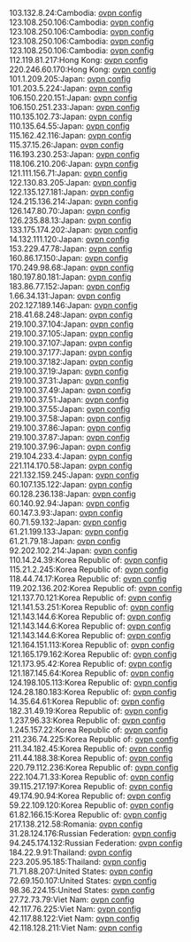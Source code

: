 103.132.8.24:Cambodia: [ovpn config](vpn/103_132_8_24.ovpn)  
123.108.250.106:Cambodia: [ovpn config](vpn/123_108_250_106.ovpn)  
123.108.250.106:Cambodia: [ovpn config](vpn/123_108_250_106.ovpn)  
123.108.250.106:Cambodia: [ovpn config](vpn/123_108_250_106.ovpn)  
123.108.250.106:Cambodia: [ovpn config](vpn/123_108_250_106.ovpn)  
112.119.81.217:Hong Kong: [ovpn config](vpn/112_119_81_217.ovpn)  
220.246.60.170:Hong Kong: [ovpn config](vpn/220_246_60_170.ovpn)  
101.1.209.205:Japan: [ovpn config](vpn/101_1_209_205.ovpn)  
101.203.5.224:Japan: [ovpn config](vpn/101_203_5_224.ovpn)  
106.150.220.151:Japan: [ovpn config](vpn/106_150_220_151.ovpn)  
106.150.251.233:Japan: [ovpn config](vpn/106_150_251_233.ovpn)  
110.135.102.73:Japan: [ovpn config](vpn/110_135_102_73.ovpn)  
110.135.64.55:Japan: [ovpn config](vpn/110_135_64_55.ovpn)  
115.162.42.116:Japan: [ovpn config](vpn/115_162_42_116.ovpn)  
115.37.15.26:Japan: [ovpn config](vpn/115_37_15_26.ovpn)  
116.193.230.253:Japan: [ovpn config](vpn/116_193_230_253.ovpn)  
118.106.210.206:Japan: [ovpn config](vpn/118_106_210_206.ovpn)  
121.111.156.71:Japan: [ovpn config](vpn/121_111_156_71.ovpn)  
122.130.83.205:Japan: [ovpn config](vpn/122_130_83_205.ovpn)  
122.135.127.181:Japan: [ovpn config](vpn/122_135_127_181.ovpn)  
124.215.136.214:Japan: [ovpn config](vpn/124_215_136_214.ovpn)  
126.147.80.70:Japan: [ovpn config](vpn/126_147_80_70.ovpn)  
126.235.88.13:Japan: [ovpn config](vpn/126_235_88_13.ovpn)  
133.175.174.202:Japan: [ovpn config](vpn/133_175_174_202.ovpn)  
14.132.111.120:Japan: [ovpn config](vpn/14_132_111_120.ovpn)  
153.229.47.78:Japan: [ovpn config](vpn/153_229_47_78.ovpn)  
160.86.17.150:Japan: [ovpn config](vpn/160_86_17_150.ovpn)  
170.249.98.68:Japan: [ovpn config](vpn/170_249_98_68.ovpn)  
180.197.80.181:Japan: [ovpn config](vpn/180_197_80_181.ovpn)  
183.86.77.152:Japan: [ovpn config](vpn/183_86_77_152.ovpn)  
1.66.34.131:Japan: [ovpn config](vpn/1_66_34_131.ovpn)  
202.127.189.146:Japan: [ovpn config](vpn/202_127_189_146.ovpn)  
218.41.68.248:Japan: [ovpn config](vpn/218_41_68_248.ovpn)  
219.100.37.104:Japan: [ovpn config](vpn/219_100_37_104.ovpn)  
219.100.37.105:Japan: [ovpn config](vpn/219_100_37_105.ovpn)  
219.100.37.107:Japan: [ovpn config](vpn/219_100_37_107.ovpn)  
219.100.37.177:Japan: [ovpn config](vpn/219_100_37_177.ovpn)  
219.100.37.182:Japan: [ovpn config](vpn/219_100_37_182.ovpn)  
219.100.37.19:Japan: [ovpn config](vpn/219_100_37_19.ovpn)  
219.100.37.31:Japan: [ovpn config](vpn/219_100_37_31.ovpn)  
219.100.37.49:Japan: [ovpn config](vpn/219_100_37_49.ovpn)  
219.100.37.51:Japan: [ovpn config](vpn/219_100_37_51.ovpn)  
219.100.37.55:Japan: [ovpn config](vpn/219_100_37_55.ovpn)  
219.100.37.58:Japan: [ovpn config](vpn/219_100_37_58.ovpn)  
219.100.37.86:Japan: [ovpn config](vpn/219_100_37_86.ovpn)  
219.100.37.87:Japan: [ovpn config](vpn/219_100_37_87.ovpn)  
219.100.37.96:Japan: [ovpn config](vpn/219_100_37_96.ovpn)  
219.104.233.4:Japan: [ovpn config](vpn/219_104_233_4.ovpn)  
221.114.170.58:Japan: [ovpn config](vpn/221_114_170_58.ovpn)  
221.132.159.245:Japan: [ovpn config](vpn/221_132_159_245.ovpn)  
60.107.135.122:Japan: [ovpn config](vpn/60_107_135_122.ovpn)  
60.128.236.138:Japan: [ovpn config](vpn/60_128_236_138.ovpn)  
60.140.92.94:Japan: [ovpn config](vpn/60_140_92_94.ovpn)  
60.147.3.93:Japan: [ovpn config](vpn/60_147_3_93.ovpn)  
60.71.59.132:Japan: [ovpn config](vpn/60_71_59_132.ovpn)  
61.21.199.133:Japan: [ovpn config](vpn/61_21_199_133.ovpn)  
61.21.79.18:Japan: [ovpn config](vpn/61_21_79_18.ovpn)  
92.202.102.214:Japan: [ovpn config](vpn/92_202_102_214.ovpn)  
110.14.24.39:Korea Republic of: [ovpn config](vpn/110_14_24_39.ovpn)  
115.21.2.245:Korea Republic of: [ovpn config](vpn/115_21_2_245.ovpn)  
118.44.74.17:Korea Republic of: [ovpn config](vpn/118_44_74_17.ovpn)  
119.202.136.202:Korea Republic of: [ovpn config](vpn/119_202_136_202.ovpn)  
121.137.70.121:Korea Republic of: [ovpn config](vpn/121_137_70_121.ovpn)  
121.141.53.251:Korea Republic of: [ovpn config](vpn/121_141_53_251.ovpn)  
121.143.144.6:Korea Republic of: [ovpn config](vpn/121_143_144_6.ovpn)  
121.143.144.6:Korea Republic of: [ovpn config](vpn/121_143_144_6.ovpn)  
121.143.144.6:Korea Republic of: [ovpn config](vpn/121_143_144_6.ovpn)  
121.164.151.113:Korea Republic of: [ovpn config](vpn/121_164_151_113.ovpn)  
121.165.179.162:Korea Republic of: [ovpn config](vpn/121_165_179_162.ovpn)  
121.173.95.42:Korea Republic of: [ovpn config](vpn/121_173_95_42.ovpn)  
121.187.145.64:Korea Republic of: [ovpn config](vpn/121_187_145_64.ovpn)  
124.198.105.113:Korea Republic of: [ovpn config](vpn/124_198_105_113.ovpn)  
124.28.180.183:Korea Republic of: [ovpn config](vpn/124_28_180_183.ovpn)  
14.35.64.61:Korea Republic of: [ovpn config](vpn/14_35_64_61.ovpn)  
182.31.49.19:Korea Republic of: [ovpn config](vpn/182_31_49_19.ovpn)  
1.237.96.33:Korea Republic of: [ovpn config](vpn/1_237_96_33.ovpn)  
1.245.157.22:Korea Republic of: [ovpn config](vpn/1_245_157_22.ovpn)  
211.236.74.225:Korea Republic of: [ovpn config](vpn/211_236_74_225.ovpn)  
211.34.182.45:Korea Republic of: [ovpn config](vpn/211_34_182_45.ovpn)  
211.44.188.38:Korea Republic of: [ovpn config](vpn/211_44_188_38.ovpn)  
220.79.112.236:Korea Republic of: [ovpn config](vpn/220_79_112_236.ovpn)  
222.104.71.33:Korea Republic of: [ovpn config](vpn/222_104_71_33.ovpn)  
39.115.217.197:Korea Republic of: [ovpn config](vpn/39_115_217_197.ovpn)  
49.174.90.94:Korea Republic of: [ovpn config](vpn/49_174_90_94.ovpn)  
59.22.109.120:Korea Republic of: [ovpn config](vpn/59_22_109_120.ovpn)  
61.82.166.15:Korea Republic of: [ovpn config](vpn/61_82_166_15.ovpn)  
217.138.212.58:Romania: [ovpn config](vpn/217_138_212_58.ovpn)  
31.28.124.176:Russian Federation: [ovpn config](vpn/31_28_124_176.ovpn)  
94.245.174.132:Russian Federation: [ovpn config](vpn/94_245_174_132.ovpn)  
184.22.9.91:Thailand: [ovpn config](vpn/184_22_9_91.ovpn)  
223.205.95.185:Thailand: [ovpn config](vpn/223_205_95_185.ovpn)  
71.71.88.207:United States: [ovpn config](vpn/71_71_88_207.ovpn)  
72.69.150.107:United States: [ovpn config](vpn/72_69_150_107.ovpn)  
98.36.224.15:United States: [ovpn config](vpn/98_36_224_15.ovpn)  
27.72.73.79:Viet Nam: [ovpn config](vpn/27_72_73_79.ovpn)  
42.117.76.225:Viet Nam: [ovpn config](vpn/42_117_76_225.ovpn)  
42.117.88.122:Viet Nam: [ovpn config](vpn/42_117_88_122.ovpn)  
42.118.128.211:Viet Nam: [ovpn config](vpn/42_118_128_211.ovpn)  

